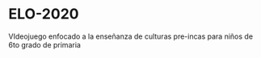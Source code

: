 # ELO-2020
VIdeojuego enfocado a la enseñanza de culturas pre-incas para niños de 6to grado de primaria
